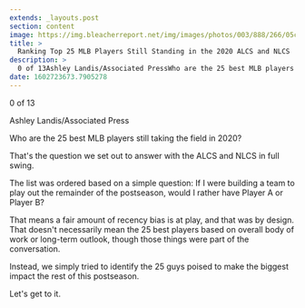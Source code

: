 ```yaml
--- 
extends: _layouts.post 
section: content 
image: https://img.bleacherreport.net/img/images/photos/003/888/266/05c2f62e4f9355abec7419e634e9926b_crop_exact.jpg?w=1200&h=1200&q=75 
title: > 
  Ranking Top 25 MLB Players Still Standing in the 2020 ALCS and NLCS 
description: > 
  0 of 13Ashley Landis/Associated PressWho are the 25 best MLB players still taking the field in 2020?That's the question we set out to answer with the ALCS and NLCS in full swing.That means a fair amount of recency bias is at play, and that was by design.That doesn't necessarily mean the 25 best players based on overall body of work or long-term outlook, though those things were part of the conversation.Instead, we simply tried to identify the 25 guys poised to make the biggest impact the rest of this postseason. 
date: 1602723673.7905278 
--- 
```

0 of 13

Ashley Landis/Associated Press

Who are the 25 best MLB players still taking the field in 2020?

That's the question we set out to answer with the ALCS and NLCS in full swing.

The list was ordered based on a simple question: If I were building a team to play out the remainder of the postseason, would I rather have Player A or Player B?

That means a fair amount of recency bias is at play, and that was by design. That doesn't necessarily mean the 25 best players based on overall body of work or long-term outlook, though those things were part of the conversation.

Instead, we simply tried to identify the 25 guys poised to make the biggest impact the rest of this postseason.

Let's get to it.